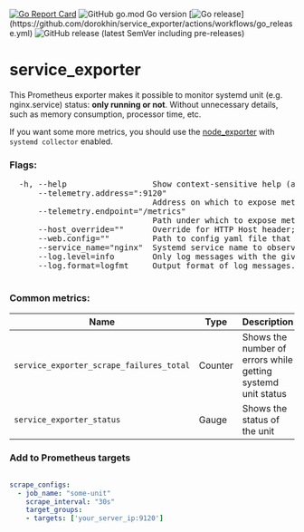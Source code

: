 [![Go Report Card](https://goreportcard.com/badge/github.com/dorokhin/service_exporter)](https://goreportcard.com/report/github.com/dorokhin/service_exporter)
![GitHub go.mod Go version](https://img.shields.io/github/go-mod/go-version/dorokhin/service_exporter?color=brightgreen&logo=go)
[![Go release](https://github.com/dorokhin/service_exporter/actions/workflows/go_release.yml/badge.svg?)](https://github.com/dorokhin/service_exporter/actions/workflows/go_release.yml)
![GitHub release (latest SemVer including pre-releases)](https://img.shields.io/github/v/release/dorokhin/service_exporter?color=brightgreen&include_prereleases&label=release&logo=go&logoColor=white&sort=semver)
# service_exporter

This Prometheus exporter makes it possible to monitor systemd unit (e.g. nginx.service) status: **only running or not**.
Without unnecessary details, such as memory consumption, processor time, etc.


If you want some more metrics, you should use the [node_exporter](https://github.com/prometheus/node_exporter) with `systemd collector` enabled.

### Flags:
<pre>
  -h, --help                  Show context-sensitive help (also try --help-long and --help-man).
      --telemetry.address=":9120"  
                              Address on which to expose metrics.
      --telemetry.endpoint="/metrics"  
                              Path under which to expose metrics.
      --host_override=""      Override for HTTP Host header; empty string for no override.
      --web.config=""         Path to config yaml file that can enable TLS or authentication.
      --service_name="nginx"  Systemd service name to observe
      --log.level=info        Only log messages with the given severity or above. One of: [debug, info, warn, error]
      --log.format=logfmt     Output format of log messages. One of: [logfmt, json]

</pre>


### Common metrics:
Name | Type | Description | Labels
----|----|----|----|
`service_exporter_scrape_failures_total` | Counter | Shows the number of errors while getting systemd unit status | `None` |
`service_exporter_status` | Gauge | Shows the status of the unit | `status="nginx"` |


### Add to Prometheus targets
```yaml

scrape_configs:
  - job_name: "some-unit"
    scrape_interval: "30s"
    target_groups:
    - targets: ['your_server_ip:9120']
```
